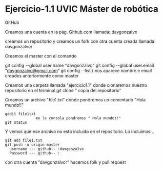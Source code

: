 # Ejercicio-1.1 UVIC Máster de robótica

GitHub

Creamos una cuenta en la pág. Github.com llamada: davgonzalvo

creamos un repositorio y creamos un fork con otra cuenta creada llamada: davgonzalvor

Creamos el master con el comando
  
  git config --global user.name "davgonzalvo"
  git config --global user.email "davgonzalvo@gmail.com"
  git config --list  ( nos aparece nombre e email creados anteriormente como master

Creamos una carpeta llamada "ejercicio1.1" donde clonaremos nuestro repositorio en el terminal
    git clone " copia del repositorio"
    
Creamos un archivo "file1.txt" donde pondremos un comentario "Hola mundo!!"
    
    gedit file1txt
                  en la consola pondremos " Hola mundo!!"
    git status

Y vemos que ese archivo no esta incluido en el repositorio. Lo incluimos...
    
    git add file1.txt
    git push -u origin master
      username --- github-- :davgonzalvo
      Password --- github-- :
      
 con otra cuenta "davgonzalvor" hacemos folk y pull request   
    

